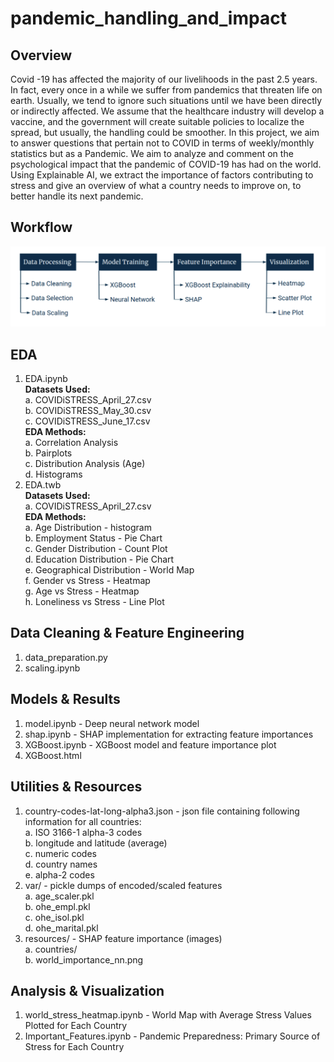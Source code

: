 # pandemic_handling_and_impact

## Overview
Covid -19 has affected the majority of our livelihoods in the past 2.5 years. In fact, every once in a while we suffer from pandemics that threaten life on earth. Usually, we tend to ignore such situations until we have been directly or indirectly affected. We assume that the healthcare industry will develop a vaccine, and the government will create suitable policies to localize the spread, but usually, the handling could be smoother. In this project, we aim to answer questions that pertain not to COVID in terms of weekly/monthly statistics but as a Pandemic. We aim to analyze and comment on the psychological impact that the pandemic of COVID-19 has had on the world. Using Explainable AI, we extract the importance of factors contributing to stress and give an overview of what a country needs to improve on, to better handle its next pandemic.

## Workflow

![Project Workflow](./Workflow.png?raw=true)

## EDA
1. EDA.ipynb <br  />
  **Datasets Used:**   <br  />
    a. COVIDiSTRESS_April_27.csv <br  />
    b. COVIDiSTRESS_May_30.csv <br  />
    c. COVIDiSTRESS_June_17.csv <br  />
  **EDA Methods:** <br  />
    a. Correlation Analysis <br  />
    b. Pairplots <br  />
    c. Distribution Analysis (Age) <br  />
    d. Histograms <br  />
2. EDA.twb <br  />
  **Datasets Used:** <br  />
     a. COVIDiSTRESS_April_27.csv <br  />
  **EDA Methods:** <br  />
    a. Age Distribution - histogram <br  />
    b. Employment Status - Pie Chart <br  />
    c. Gender Distribution - Count Plot <br  />
    d. Education Distribution - Pie Chart <br  />
    e. Geographical Distribution - World Map <br  />
    f. Gender vs Stress - Heatmap <br  />
    g. Age vs Stress - Heatmap <br  />
    h. Loneliness vs Stress - Line Plot <br  />

## Data Cleaning & Feature Engineering
1. data_preparation.py <br  />
2. scaling.ipynb <br  />

## Models & Results
1. model.ipynb - Deep neural network model <br  />
2. shap.ipynb - SHAP implementation for extracting feature importances <br  />
3. XGBoost.ipynb - XGBoost model and feature importance plot <br  />
4. XGBoost.html  <br  />

## Utilities & Resources
1. country-codes-lat-long-alpha3.json - json file containing following information for all countries: <br  />
  a. ISO 3166-1 alpha-3 codes <br  />
  b. longitude and latitude (average) <br  />
  c. numeric codes <br  />
  d. country names <br  />
  e. alpha-2 codes <br  />
2. var/ - pickle dumps of encoded/scaled features <br  />
  a. age_scaler.pkl <br  />
  b. ohe_empl.pkl <br  />
  c. ohe_isol.pkl <br  />
  d. ohe_marital.pkl <br  />
3. resources/ - SHAP feature importance (images) <br  />
  a. countries/ <br  />
  b. world_importance_nn.png <br  />

## Analysis & Visualization
1. world_stress_heatmap.ipynb - World Map with Average Stress Values Plotted for Each Country <br  />
2. Important_Features.ipynb - Pandemic Preparedness: Primary Source of Stress for Each Country <br  />
